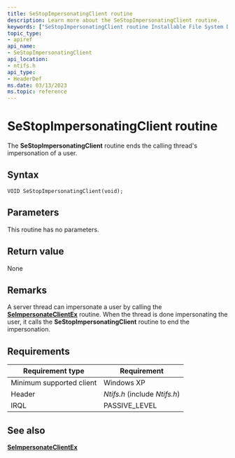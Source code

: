 ```yaml
---
title: SeStopImpersonatingClient routine
description: Learn more about the SeStopImpersonatingClient routine.
keywords: ["SeStopImpersonatingClient routine Installable File System Drivers"]
topic_type:
- apiref
api_name:
- SeStopImpersonatingClient
api_location:
- ntifs.h
api_type:
- HeaderDef
ms.date: 03/13/2023
ms.topic: reference
---
```


# SeStopImpersonatingClient routine

The **SeStopImpersonatingClient** routine ends the calling thread's impersonation of a user.

## Syntax

```ManagedCPlusPlus
VOID SeStopImpersonatingClient(void);
```

## Parameters

This routine has no parameters.

## Return value

None

## Remarks

A server thread can impersonate a user by calling the [**SeImpersonateClientEx**](/windows-hardware/drivers/ddi/ntifs/nf-ntifs-seimpersonateclientex) routine. When the thread is done impersonating the user, it calls the **SeStopImpersonatingClient** routine to end the impersonation.

## Requirements

| Requirement type | Requirement |
| ---------------- | ----------- |
| Minimum supported client | Windows XP |
| Header                   | *Ntifs.h* (include *Ntifs.h*) |
| IRQL                     | PASSIVE_LEVEL |

## See also

[**SeImpersonateClientEx**](/windows-hardware/drivers/ddi/ntifs/nf-ntifs-seimpersonateclientex)
